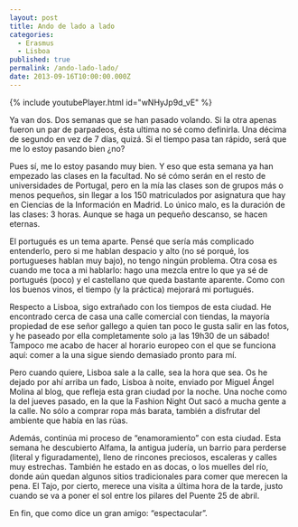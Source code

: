 ```yaml
---
layout: post
title: Ando de lado a lado
categories:
  - Erasmus
  - Lisboa
published: true
permalink: /ando-lado-lado/
date: 2013-09-16T10:00:00.000Z
---
```

{% include youtubePlayer.html id="wNHyJp9d_vE" %}

Ya van dos. Dos semanas que se han pasado volando. Si la otra apenas fueron un par de parpadeos, ésta ultima no sé como definirla. Una décima de segundo en vez de 7 días, quizá. Si el tiempo pasa tan rápido, será que me lo estoy pasando bien ¿no?

Pues sí, me lo estoy pasando muy bien. Y eso que esta semana ya han empezado las clases en la facultad. No sé cómo serán en el resto de universidades de Portugal, pero en la mía las clases son de grupos más o menos pequeños, sin llegar a los 150 matriculados por asignatura que hay en Ciencias de la Información en Madrid. Lo único malo, es la duración de las clases: 3 horas. Aunque se haga un pequeño descanso, se hacen eternas.

El portugués es un tema aparte. Pensé que sería más complicado entenderlo, pero si me hablan despacio y alto (no sé porqué, los portugueses hablan muy bajo), no tengo ningún problema. Otra cosa es cuando me toca a mi hablarlo: hago una mezcla entre lo que ya sé de portugués (poco) y el castellano que queda bastante aparente. Como con los buenos vinos, el tiempo (y la práctica) mejorará mi portugués.

Respecto a Lisboa, sigo extrañado con los tiempos de esta ciudad. He encontrado cerca de casa una calle comercial con tiendas, la mayoría propiedad de ese señor gallego a quien tan poco le gusta salir en las fotos, y he paseado por ella completamente solo ¡a las 19h30 de un sábado! Tampoco me acabo de hacer al horario europeo con el que se funciona aquí: comer a la una sigue siendo demasiado pronto para mí.

Pero cuando quiere, Lisboa sale a la calle, sea la hora que sea. Os he dejado por ahí arriba un fado, Lisboa à noite, enviado por Miguel Ángel Molina al blog, que refleja esta gran ciudad por la noche. Una noche como la del jueves pasado, en la que la Fashion Night Out sacó a mucha gente a la calle. No sólo a comprar ropa más barata, también a disfrutar del ambiente que había en las rúas.

Además, continúa mi proceso de “enamoramiento” con esta ciudad. Esta semana he descubierto Alfama, la antigua judería, un barrio para perderse (literal y figuradamente), lleno de rincones preciosos, escaleras y calles muy estrechas. También he estado en as docas, o los muelles del río, donde aún quedan algunos sitios tradicionales para comer que merecen la pena. El Tajo, por cierto, merece una visita a última hora de la tarde, justo cuando se va a poner el sol entre los pilares del Puente 25 de abril.

En fin, que como dice un gran amigo: “espectacular”.